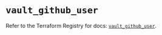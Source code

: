 # `vault_github_user`

Refer to the Terraform Registry for docs: [`vault_github_user`](https://registry.terraform.io/providers/hashicorp/vault/3.24.0/docs/resources/github_user).
